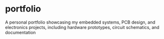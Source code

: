 # portfolio
A personal portfolio showcasing my embedded systems, PCB design, and electronics projects, including hardware prototypes, circuit schematics, and documentation
